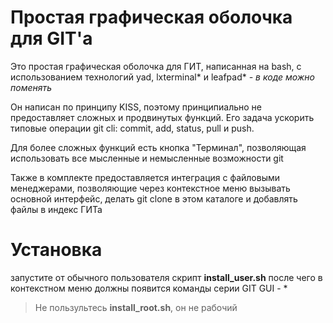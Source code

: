 # Простая графическая оболочка для GIT'а


Это простая графическая оболочка для ГИТ, написанная на bash, с использованием технологий yad, lxterminal* и leafpad*
             *- в коде можно поменять*

Он написан по принципу KISS, поэтому принципиально не предоставляет сложных и продвинутых функций. Его задача ускорить типовые операции git cli: commit, add, status, pull и push.

Для более сложных функций есть кнопка "Терминал", позволяющая использовать все мысленные и немысленные возможности git

Также в комплекте предоставляется интеграция с файловыми менеджерами, позволяющие через контекстное меню вызывать основной интерфейс, делать git clone в этом каталоге и добавлять файлы в индекс ГИТа




# Установка

запустите от обычного пользователя скрипт **install_user.sh** после чего в контекстном меню должны появится команды серии GIT GUI - *


> Не пользультесь **install_root.sh**, он не рабочий 
